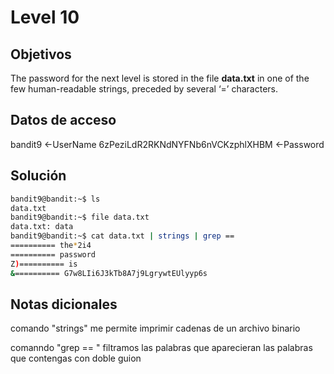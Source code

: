 # Level 10

## Objetivos
The password for the next level is stored in the file **data.txt** in one of the few human-readable strings, preceded by several ‘=’ characters.

## Datos de acceso 
bandit9 <-UserName
6zPeziLdR2RKNdNYFNb6nVCKzphlXHBM <-Password

## Solución 

```bash
bandit9@bandit:~$ ls
data.txt
bandit9@bandit:~$ file data.txt
data.txt: data
bandit9@bandit:~$ cat data.txt | strings | grep ==
========== the*2i4
========== password
Z)========== is
&========== G7w8LIi6J3kTb8A7j9LgrywtEUlyyp6s
```

## Notas dicionales 

comando "strings" me permite imprimir cadenas de un archivo  binario

comanndo "grep == " filtramos las palabras que aparecieran las palabras que contengas con doble guion 